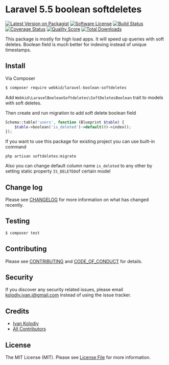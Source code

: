 # Laravel 5.5 boolean softdeletes

[![Latest Version on Packagist][ico-version]][link-packagist]
[![Software License][ico-license]](LICENSE.md)
[![Build Status][ico-travis]][link-travis]
[![Coverage Status][ico-scrutinizer]][link-scrutinizer]
[![Quality Score][ico-code-quality]][link-code-quality]
[![Total Downloads][ico-downloads]][link-downloads]

This package is mostly for high load apps. It will speed up queries with soft deletes.
Boolean field is much better for indexing instead of unique timestamps.

## Install

Via Composer

``` bash
$ composer require webkid/laravel-boolean-softdeletes
```

Add `Webkid\LaravelBooleanSoftdeletes\SoftDeletesBoolean` trait to models with soft deletes.

Then create and run migration to add soft delete boolean field
```php
Schema::table('users', function (Blueprint $table) {
    $table->boolean('is_deleted')->default(0)->index();
});
```

If you want to use this package for existing project you can use built-in command
```dotenv
php artisan softdeletes:migrate
```

Also you can change default column name `is_deleted` to any other by setting static property `IS_DELETED`of certain model

## Change log

Please see [CHANGELOG](CHANGELOG.md) for more information on what has changed recently.

## Testing

``` bash
$ composer test
```

## Contributing

Please see [CONTRIBUTING](CONTRIBUTING.md) and [CODE_OF_CONDUCT](CODE_OF_CONDUCT.md) for details.

## Security

If you discover any security related issues, please email kolodiy.ivan.i@gmail.com instead of using the issue tracker.

## Credits

- [Ivan Kolodiy][link-author]
- [All Contributors][link-contributors]

## License

The MIT License (MIT). Please see [License File](LICENSE.md) for more information.

[ico-version]: https://img.shields.io/packagist/v/webkid/laravel-boolean-softdeletes.svg?style=flat-square
[ico-license]: https://img.shields.io/badge/license-MIT-brightgreen.svg?style=flat-square
[ico-travis]: https://img.shields.io/travis/webkid/laravel-boolean-softdeletes/master.svg?style=flat-square
[ico-scrutinizer]: https://img.shields.io/scrutinizer/coverage/g/webkid/laravel-boolean-softdeletes.svg?style=flat-square
[ico-code-quality]: https://img.shields.io/scrutinizer/g/webkid/laravel-boolean-softdeletes.svg?style=flat-square
[ico-downloads]: https://img.shields.io/packagist/dt/webkid/laravel-boolean-softdeletes.svg?style=flat-square

[link-packagist]: https://packagist.org/packages/webkid/laravel-boolean-softdeletes
[link-travis]: https://travis-ci.org/webkid/laravel-boolean-softdeletes
[link-scrutinizer]: https://scrutinizer-ci.com/g/webkid/laravel-boolean-softdeletes/code-structure
[link-code-quality]: https://scrutinizer-ci.com/g/webkid/laravel-boolean-softdeletes
[link-downloads]: https://packagist.org/packages/webkid/laravel-boolean-softdeletes
[link-author]: https://github.com/PoTHuYJoHN
[link-contributors]: ../../contributors
